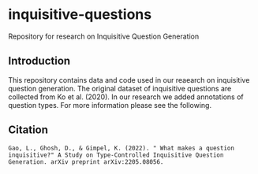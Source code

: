 # inquisitive-questions
Repository for research on Inquisitive Question Generation
## Introduction
This repository contains data and code used in our reaearch on inquisitive question generation. The original dataset of inquisitive questions are collected from Ko et al. (2020). In our research we added annotations of question types. For more information please see the following.
## Citation
```
Gao, L., Ghosh, D., & Gimpel, K. (2022). " What makes a question inquisitive?" A Study on Type-Controlled Inquisitive Question Generation. arXiv preprint arXiv:2205.08056.
```

